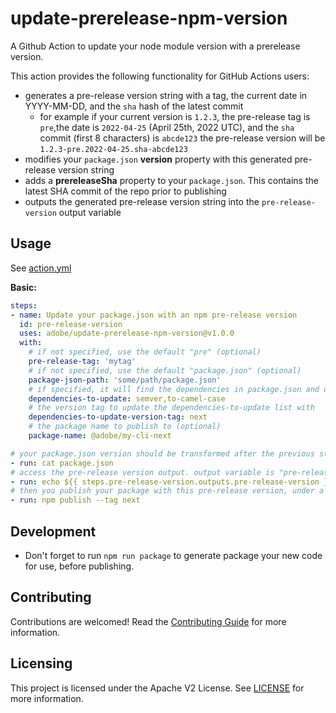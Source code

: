 <!-- 
Copyright 2022 Adobe. All rights reserved.
This file is licensed to you under the Apache License, Version 2.0 (the "License");
you may not use this file except in compliance with the License. You may obtain a copy
of the License at http://www.apache.org/licenses/LICENSE-2.0
Unless required by applicable law or agreed to in writing, software distributed under
the License is distributed on an "AS IS" BASIS, WITHOUT WARRANTIES OR REPRESENTATIONS
OF ANY KIND, either express or implied. See the License for the specific language
governing permissions and limitations under the License.
-->

# update-prerelease-npm-version

A Github Action to update your node module version with a prerelease version.

This action provides the following functionality for GitHub Actions users:

- generates a pre-release version string with a tag, the current date in YYYY-MM-DD, and the `sha` hash of the latest commit
  - for example if your current version is `1.2.3`, the pre-release tag is `pre`,the date is `2022-04-25` (April 25th, 2022 UTC), and the `sha` commit (first 8 characters) is `abcde123` the pre-release version will be `1.2.3-pre.2022-04-25.sha-abcde123`
- modifies your `package.json` **version** property with this generated pre-release version string
- adds a **prereleaseSha** property to your `package.json`. This contains the latest SHA commit of the repo prior to publishing
- outputs the generated pre-release version string into the `pre-release-version` output variable

## Usage

See [action.yml](action.yml)

**Basic:**

```yaml
steps:
- name: Update your package.json with an npm pre-release version
  id: pre-release-version
  uses: adobe/update-prerelease-npm-version@v1.0.0
  with:
    # if not specified, use the default "pre" (optional)
    pre-release-tag: 'mytag' 
    # if not specified, use the default "package.json" (optional)
    package-json-path: 'some/path/package.json'
    # if specified, it will find the dependencies in package.json and update with the dependencies-to-update-version-tag
    dependencies-to-update: semver,to-camel-case
    # the version tag to update the dependencies-to-update list with
    dependencies-to-update-version-tag: next
    # the package name to publish to (optional)
    package-name: @adobe/my-cli-next

# your package.json version should be transformed after the previous step
- run: cat package.json
# access the pre-release version output. output variable is "pre-release-version"
- run: echo ${{ steps.pre-release-version.outputs.pre-release-version }} 
# then you publish your package with this pre-release version, under a tag (say 'next' here)
- run: npm publish --tag next
```

## Development

- Don't forget to run `npm run package` to generate package your new code for use, before publishing.

## Contributing

Contributions are welcomed! Read the [Contributing Guide](CONTRIBUTING.md) for more information.

## Licensing

This project is licensed under the Apache V2 License. See [LICENSE](LICENSE) for more information.
